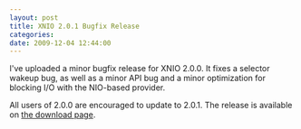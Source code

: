 ```yaml
---
layout: post
title: XNIO 2.0.1 Bugfix Release
categories: 
date: 2009-12-04 12:44:00
---
```

 I've uploaded a minor bugfix release for XNIO 2.0.0. It fixes a selector wakeup bug, as well as a minor API bug and a minor optimization for blocking I/O with the NIO\-based provider.

All users of 2.0.0 are encouraged to update to 2.0.1. The release is available on <a href="http://www.jboss.org/xnio/downloads">the download page</a>.